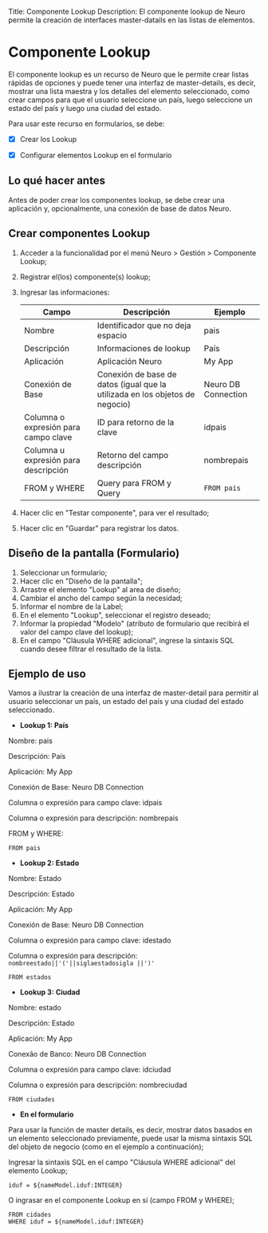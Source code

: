 Title: Componente Lookup
Description: El componente lookup de Neuro permite la creación de interfaces master-datails en las listas de elementos.

# Componente Lookup

El componente lookup es un recurso de Neuro que le permite crear listas rápidas de opciones y puede tener una interfaz de master-details, es decir, mostrar una lista maestra y los detalles del elemento seleccionado, como crear campos para que el usuario seleccione un país, luego seleccione un estado del país y luego una ciudad del estado.

Para usar este recurso en formularios, se debe:

* [x] Crear los Lookup

* [x] Configurar elementos Lookup en el formulario

## Lo qué hacer antes

Antes de poder crear los componentes lookup, se debe crear una aplicación y, opcionalmente, una conexión de base de datos Neuro.

## Crear componentes Lookup

1. Acceder a la funcionalidad por el menú Neuro > Gestión > Componente Lookup;
2. Registrar el(los) componente(s) lookup;
3. Ingresar las informaciones:

    |Campo|Descripción|Ejemplo|
    |-----|---------|-------|
    |Nombre|Identificador que no deja espacio|pais|
    |Descripción|Informaciones de lookup|País|
    |Aplicación|Aplicación Neuro|My App|
    |Conexión de Base|Conexión de base de datos (igual que la utilizada en los objetos de negocio)|Neuro DB Connection|
    |Columna o expresión para campo clave|ID para retorno de la clave|idpais|
    |Columna u expresión para descripción|Retorno del campo descripción|nombrepais|
    |FROM y WHERE|Query para FROM y Query|`FROM pais`|

4. Hacer clic en "Testar componente", para ver el resultado;
5. Hacer clic en "Guardar" para registrar los datos.


## Diseño de la pantalla (Formulario)

1. Seleccionar un formulario;
2. Hacer clic en "Diseño de la pantalla";
3. Arrastre el elemento "Lookup" al area de diseño;
4. Cambiar el ancho del campo según la necesidad;
5. Informar el nombre de la Label;
6. En el elemento "Lookup", seleccionar el registro deseado;
7. Informar la propiedad "Modelo" (atributo de formulario que recibirá el valor del campo clave del lookup);
8. En el campo "Cláusula WHERE adicional", ingrese la sintaxis SQL cuando desee filtrar el resultado de la lista.

## Ejemplo de uso

Vamos a ilustrar la creación de una interfaz de master-detail para permitir al usuario seleccionar un país, un estado del país y una ciudad del estado seleccionado.

- **Lookup 1: País**

Nombre: pais

Descripción: País

Aplicación: My App

Conexión de Base: Neuro DB Connection 

Columna o expresión para campo clave: idpais

Columna o expresión para descripción: nombrepais

FROM y WHERE:

```mysql
FROM pais
```

- **Lookup 2: Estado**

Nombre: Estado

Descripción: Estado

Aplicación: My App

Conexión de Base: Neuro DB Connection 

Columna o expresión para campo clave: idestado

Columna o expresión para descripción: `nombreestado||'('||siglaestadosigla
||')'`

``` mysql
FROM estados
```

- **Lookup 3: Ciudad**

Nombre: estado

Descripción: Estado

Aplicación: My App

Conexão de Banco: Neuro DB Connection

Columna o expresión para campo clave: idciudad

Columna o expresión para descripción: nombreciudad

``` mysql
FROM ciudades
```

- **En el formulario**

Para usar la función de master details, es decir, mostrar datos basados en un elemento seleccionado previamente, puede usar la misma sintaxis SQL del objeto de negocio (como en el ejemplo a continuación);

Ingresar la sintaxis SQL en el campo "Cláusula WHERE adicional" del elemento Lookup;

``` mysql
iduf = ${nameModel.iduf:INTEGER}
```


O ingrasar en el componente Lookup en sí (campo FROM y WHERE);

``` mysql
FROM cidades
WHERE iduf = ${nameModel.iduf:INTEGER}
```
